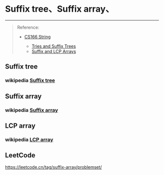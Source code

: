 # Suffix tree、Suffix array、

---

> Reference:
>
> - [CS166 String](https://web.stanford.edu/class/cs166/)
>
>   - [Tries and Suffix Trees](https://web.stanford.edu/class/cs166/lectures/04/Slides04.pdf) 
>   - [Suffix and LCP Arrays](https://web.stanford.edu/class/cs166/lectures/05/Slides05.pdf)  
>
>   

## Suffix tree



### wikipedia [Suffix tree](https://en.wikipedia.org/wiki/Suffix_tree)



## Suffix array



### wikipedia [Suffix array](https://en.wikipedia.org/wiki/Suffix_array)



## LCP array

### wikipedia [LCP array](https://en.wikipedia.org/wiki/LCP_array)



## LeetCode

https://leetcode.cn/tag/suffix-array/problemset/